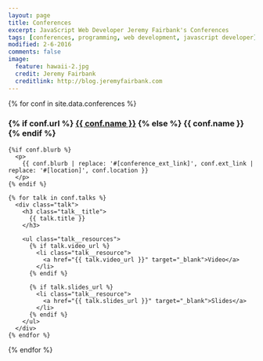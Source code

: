 ```yaml
---
layout: page
title: Conferences
excerpt: JavaScript Web Developer Jeremy Fairbank's Conferences
tags: [conferences, programming, web development, javascript developer]
modified: 2-6-2016
comments: false
image:
  feature: hawaii-2.jpg
  credit: Jeremy Fairbank
  creditlink: http://blog.jeremyfairbank.com
---
```


{% for conf in site.data.conferences %}
  <div class="conference">
    <h3 class="conference__name">
      {% if conf.url %}
        <a href="{{ conf.url }}" target="_blank">{{ conf.name }}</a>
      {% else %}
        {{ conf.name }}
      {% endif %}
    </h3>

    {%if conf.blurb %}
      <p>
        {{ conf.blurb | replace: '#[conference_ext_link]', conf.ext_link | replace: '#[location]', conf.location }}
      </p>
    {% endif %}

    {% for talk in conf.talks %}
      <div class="talk">
        <h3 class="talk__title">
          {{ talk.title }}
        </h3>
        
        <ul class="talk__resources">
          {% if talk.video_url %}
            <li class="talk__resource">
              <a href="{{ talk.video_url }}" target="_blank">Video</a>
            </li>
          {% endif %}
        
          {% if talk.slides_url %}
            <li class="talk__resource">
              <a href="{{ talk.slides_url }}" target="_blank">Slides</a>
            </li>
          {% endif %}
        </ul>
      </div>
    {% endfor %}
  </div>
{% endfor %}

